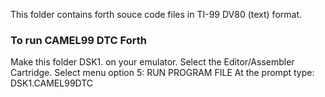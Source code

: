 This folder contains forth souce code files in TI-99 DV80 (text) format.

### To run CAMEL99 DTC Forth
Make this folder DSK1. on your emulator.
Select the Editor/Assembler Cartridge.
Select menu option 5: RUN PROGRAM FILE
At the prompt type: DSK1.CAMEL99DTC
